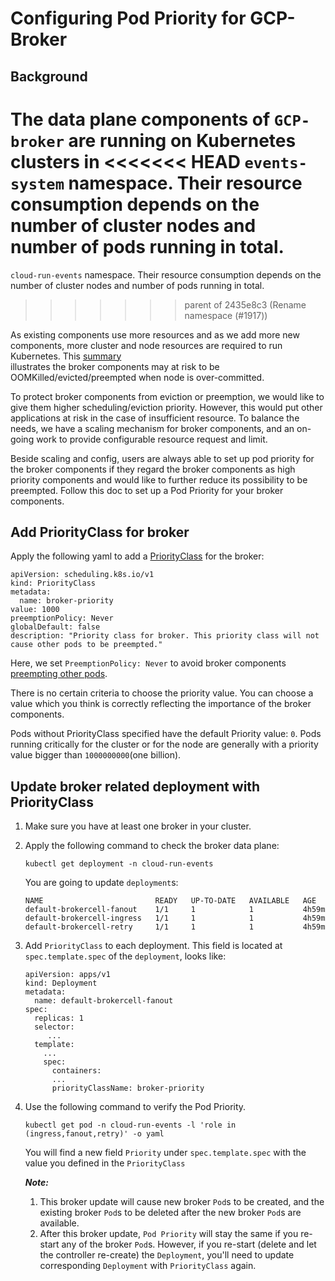 # Configuring Pod Priority for GCP-Broker

## Background

The data plane components of `GCP-broker` are running on Kubernetes clusters in
<<<<<<< HEAD
`events-system` namespace. Their resource consumption depends on the number of
cluster nodes and number of pods running in total.
=======
`cloud-run-events` namespace. Their resource consumption depends on the number
of cluster nodes and number of pods running in total.
>>>>>>> parent of 2435e8c3 (Rename namespace (#1917))

As existing components use more resources and as we add more new components,
more cluster and node resources are required to run Kubernetes. This
[summary](https://github.com/google/knative-gcp/issues/1502#issuecomment-664793074)  
illustrates the broker components may at risk to be OOMKilled/evicted/preempted
when node is over-committed.

To protect broker components from eviction or preemption, we would like to give
them higher scheduling/eviction priority. However, this would put other
applications at risk in the case of insufficient resource. To balance the needs,
we have a scaling mechanism for broker components, and an on-going work to
provide configurable resource request and limit.

Beside scaling and config, users are always able to set up pod priority for the
broker components if they regard the broker components as high priority
components and would like to further reduce its possibility to be preempted.
Follow this doc to set up a Pod Priority for your broker components.

## Add PriorityClass for broker

Apply the following yaml to add a
[PriorityClass](https://kubernetes.io/docs/concepts/configuration/pod-priority-preemption/#priorityclass)
for the broker:

```shell
apiVersion: scheduling.k8s.io/v1
kind: PriorityClass
metadata:
  name: broker-priority
value: 1000
preemptionPolicy: Never
globalDefault: false
description: "Priority class for broker. This priority class will not cause other pods to be preempted."
```

Here, we set `PreemptionPolicy: Never` to avoid broker components
[preempting other pods](https://kubernetes.io/docs/concepts/configuration/pod-priority-preemption/#non-preempting-priority-class).

There is no certain criteria to choose the priority value. You can choose a
value which you think is correctly reflecting the importance of the broker
components.

Pods without PriorityClass specified have the default Priority value: `0`. Pods
running critically for the cluster or for the node are generally with a priority
value bigger than `1000000000`(one billion).

## Update broker related deployment with PriorityClass

1. Make sure you have at least one broker in your cluster.
2. Apply the following command to check the broker data plane:
   ```
   kubectl get deployment -n cloud-run-events
   ```
   You are going to update `deployment`s:
   ```
   NAME                         READY   UP-TO-DATE   AVAILABLE   AGE
   default-brokercell-fanout    1/1     1            1           4h59m
   default-brokercell-ingress   1/1     1            1           4h59m
   default-brokercell-retry     1/1     1            1           4h59m
   ```
3. Add `PriorityClass` to each deployment. This field is located at
   `spec.template.spec` of the `deployment`, looks like:
   ```
   apiVersion: apps/v1
   kind: Deployment
   metadata:
     name: default-brokercell-fanout
   spec:
     replicas: 1
     selector:
        ...
     template:
       ...
       spec:
         containers:
         ...
         priorityClassName: broker-priority
   ```
4. Use the following command to verify the Pod Priority.

   ```
   kubectl get pod -n cloud-run-events -l 'role in (ingress,fanout,retry)' -o yaml
   ```

   You will find a new field `Priority` under `spec.template.spec` with the
   value you defined in the `PriorityClass`

   **_Note:_**

   1. This broker update will cause new broker `Pod`s to be created, and the
      existing broker `Pod`s to be deleted after the new broker `Pod`s are
      available.
   2. After this broker update, `Pod Priority` will stay the same if you
      re-start any of the broker `Pod`s. However, if you re-start (delete and
      let the controller re-create) the `Deployment`, you'll need to update
      corresponding `Deployment` with `PriorityClass` again.
